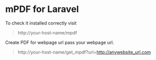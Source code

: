 # mPDF for Laravel

To check it installed correctly visit
> http://your-host-name/mpdf

Create PDF for webpage url pass your webpage url. 
> http://your-host-name/get_mpdf?url=http://anywebsite_url.com

